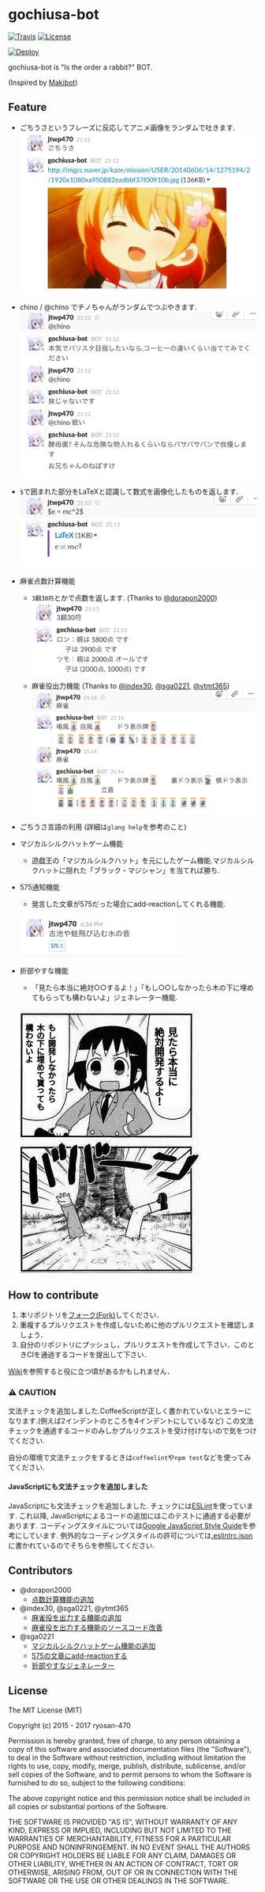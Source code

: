 # gochiusa-bot

[![Travis](https://img.shields.io/travis/ryosan-470/gochiusa-bot.svg?style=flat-square)](https://travis-ci.org/ryosan-470/gochiusa-bot)
[![License](http://img.shields.io/:license-mit-blue.svg?style=flat-square)](http://ryosan-470.mit-license.org/)

[![Deploy](https://www.herokucdn.com/deploy/button.png)](https://heroku.com/deploy)

gochiusa-bot is "Is the order a rabbit?" BOT.

(Inspired by [Makibot](https://github.com/sanographix/makibot))

## Feature

* ごちうさというフレーズに反応してアニメ画像をランダムで吐きます.
  ![ごちうさというフレーズに反応する](./assets/gochiusa.png)
* chino / @chino でチノちゃんがランダムでつぶやきます.
  ![chinoとつぶやく](./assets/chino.png)
* `$`で囲まれた部分をLaTeXと認識して数式を画像化したものを返します.
  ![LaTeX画像化](./assets/latex.png)
* 麻雀点数計算機能
  * `3翻30符`とかで点数を返します. (Thanks to [@dorapon2000](https://github.com/dorapon2000))
  ![点数表示](./assets/mahjong-calc.png)
  * 麻雀役出力機能 (Thanks to [@index30](https://github.com/index30), [@sga0221](https://github.com/sga0221), [@ytmt365](https://github.com/ytmt365))
  ![麻雀役出力機能](./assets/mahjong.png)
* ごちうさ言語の利用 (詳細は`glang help`を参考のこと)
* マジカルシルクハットゲーム機能
  * 遊戯王の「マジカルシルクハット」を元にしたゲーム機能.マジカルシルクハットに隠れた「ブラック・マジシャン」を当てれば勝ち.
* 575通知機能
  * 発言した文章が575だった場合にadd-reactionしてくれる機能.
  
  ![575の文章にadd-reactionする](./assets/goshichigo.png)
* 折部やすな機能
  * 「見たら本当に絶対○○するよ！」「もし○○しなかったら木の下に埋めてもらっても構わないよ」ジェネレーター機能.

  ![ジェネレーターの出力例](./assets/viewyasuna.png)

## How to contribute

1. 本リポジトリを[フォーク(Fork)](https://github.com/ryosan-470/gochiusa-bot/fork)してください．
2. 重複するプルリクエストを作成しないために他のプルリクエストを確認しましょう．
3. 自分のリポジトリにプッシュし，プルリクエストを作成して下さい．このときCIを通過するコードを提出して下さい．

[Wiki](https://github.com/ryosan-470/gochiusa-bot/wiki)を参照すると役に立つ頃があるかもしれません．

### :warning: CAUTION
文法チェックを追加しました.CoffeeScriptが正しく書かれていないとエラーになります.(例えば2インデントのところを4インデントにしているなど)
この文法チェックを通過するコードのみしかプルリクエストを受け付けないので気をつけてください.

自分の環境で文法チェックをするときは`coffeelint`や`npm test`などを使ってみてください.

#### JavaScriptにも文法チェックを追加しました
JavaScriptにも文法チェックを追加しました.
チェックには[ESLint](http://eslint.org/)を使っています.
これ以降, JavaScriptによるコードの追加にはこのテストに通過する必要があります.
コーディングスタイルについては[Google JavaScript Style Guide](https://google.github.io/styleguide/javascriptguide.xml)を参考にしています.
例外的なコーディングスタイルの許可については[.eslintrc.json](./.eslintrc.json)に書かれているのでそちらを参照してください.

## Contributors

* @dorapon2000
    * [点数計算機能の追加](https://github.com/ryosan-470/gochiusa-bot/pull/13)
* @index30, @sga0221, @ytmt365
    * [麻雀役を出力する機能の追加](https://github.com/ryosan-470/gochiusa-bot/issues/14)
    * [麻雀役を出力する機能のソースコード改善](https://github.com/ryosan-470/gochiusa-bot/issues/21)
* @sga0221
    * [マジカルシルクハットゲーム機能の追加](https://github.com/ryosan-470/gochiusa-bot/pull/62)
    * [575の文章にadd-reactionする](https://github.com/ryosan-470/gochiusa-bot/pull/74)
    * [折部やすなジェネレーター](https://github.com/ryosan-470/gochiusa-bot/pull/77)

## License
The MIT License (MIT)

Copyright (c) 2015 - 2017 ryosan-470

Permission is hereby granted, free of charge, to any person obtaining a copy
of this software and associated documentation files (the "Software"), to deal
in the Software without restriction, including without limitation the rights
to use, copy, modify, merge, publish, distribute, sublicense, and/or sell
copies of the Software, and to permit persons to whom the Software is
furnished to do so, subject to the following conditions:

The above copyright notice and this permission notice shall be included in
all copies or substantial portions of the Software.

THE SOFTWARE IS PROVIDED "AS IS", WITHOUT WARRANTY OF ANY KIND, EXPRESS OR
IMPLIED, INCLUDING BUT NOT LIMITED TO THE WARRANTIES OF MERCHANTABILITY,
FITNESS FOR A PARTICULAR PURPOSE AND NONINFRINGEMENT. IN NO EVENT SHALL THE
AUTHORS OR COPYRIGHT HOLDERS BE LIABLE FOR ANY CLAIM, DAMAGES OR OTHER
LIABILITY, WHETHER IN AN ACTION OF CONTRACT, TORT OR OTHERWISE, ARISING FROM,
OUT OF OR IN CONNECTION WITH THE SOFTWARE OR THE USE OR OTHER DEALINGS IN
THE SOFTWARE.
